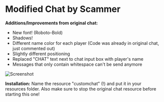 # Modified Chat by Scammer

**Additions/Improvements from original chat:**
* New font! (Roboto-Bold)
* Shadows!
* Different name color for each player (Code was already in original chat, just commented out)
* Slightly different positioning
* Replaced "CHAT" text next to chat input box with player's name
* Messages that only contain whitespace can't be send anymore

![Screenshot](http://i.imgur.com/fbiT3iN.png)

**Installation:**
Name the resource "customchat" (!) and put it in your resources folder. Also make sure to stop the original chat resource before starting this one!
